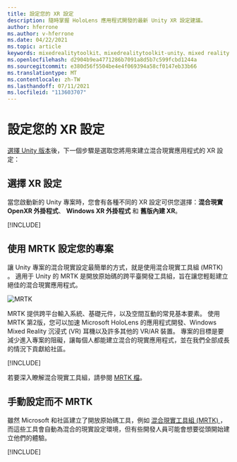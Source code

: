 ```yaml
---
title: 設定您的 XR 設定
description: 隨時掌握 HoloLens 應用程式開發的最新 Unity XR 設定建議。
author: hferrone
ms.author: v-hferrone
ms.date: 04/22/2021
ms.topic: article
keywords: mixedrealitytoolkit、mixedrealitytoolkit-unity、mixed reality 耳機、windows mixed reality 耳機、虛擬實境耳機、unity
ms.openlocfilehash: d2904b9ea4771286b7091a8d5b7c599fcbd1244a
ms.sourcegitcommit: e380d56f5504be4e4f069394a58cf0147eb33b66
ms.translationtype: MT
ms.contentlocale: zh-TW
ms.lasthandoff: 07/11/2021
ms.locfileid: "113603707"
---
```

# <a name="setting-up-your-xr-configuration"></a>設定您的 XR 設定

[選擇 Unity 版本](choosing-unity-version.md)後，下一個步驟是選取您將用來建立混合現實應用程式的 XR 設定：

## <a name="choosing-an-xr-configuration"></a>選擇 XR 設定

當您啟動新的 Unity 專案時，您會有各種不同的 XR 設定可供您選擇：**混合現實 OpenXR 外掛程式**、 **Windows XR 外掛程式** 和 **舊版內建 XR**。

[!INCLUDE[](includes/xr/intro.md)]

## <a name="setting-up-your-project-with-mrtk"></a>使用 MRTK 設定您的專案

讓 Unity 專案的混合現實設定最簡單的方式，就是使用混合現實工具組 (MRTK) 。  適用于 Unity 的 MRTK 是開放原始碼的跨平臺開發工具組，旨在讓您輕鬆建立絕佳的混合現實應用程式。

![MRTK](../../design/images/MRTK_UX_Hero.png)

MRTK 提供跨平台輸入系統、基礎元件，以及空間互動的常見基本要素。  使用 MRTK 第2版，您可以加速 Microsoft HoloLens 的應用程式開發、Windows Mixed Reality 沉浸式 (VR) 耳機以及許多其他的 VR/AR 裝置。 專案的目標是要減少進入專案的阻礙，讓每個人都能建立混合的現實應用程式，並在我們全部成長的情況下貢獻給社區。

[!INCLUDE[](includes/xr/mrtk-next-step.md)]

若要深入瞭解混合現實工具組，請參閱 [MRTK 檔](/windows/mixed-reality/mrtk-unity)。

## <a name="manual-setup-without-mrtk"></a>手動設定而不 MRTK

雖然 Microsoft 和社區建立了開放原始碼工具，例如 [混合現實工具組 (MRTK) ](/windows/mixed-reality/mrtk-unity) ，而這些工具會自動為混合的現實設定環境，但有些開發人員可能會想要從頭開始建立他們的體驗。

[!INCLUDE[](includes/xr/manual-setup.md)]
